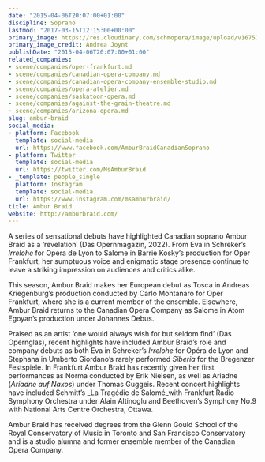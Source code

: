 ```yaml
---
date: "2015-04-06T20:07:00+01:00"
discipline: Soprano
lastmod: "2017-03-15T12:15:00+00:00"
primary_image: https://res.cloudinary.com/schmopera/image/upload/v1675780969/media/2023/02/AmburBraid_AnyaShor_ybszgm.jpg
primary_image_credit: Andrea Joynt
publishDate: "2015-04-06T20:07:00+01:00"
related_companies:
- scene/companies/oper-frankfurt.md
- scene/companies/canadian-opera-company.md
- scene/companies/canadian-opera-company-ensemble-studio.md
- scene/companies/opera-atelier.md
- scene/companies/saskatoon-opera.md
- scene/companies/against-the-grain-theatre.md
- scene/companies/arizona-opera.md
slug: ambur-braid
social_media:
- platform: Facebook
  template: social-media
  url: https://www.facebook.com/AmburBraidCanadianSoprano
- platform: Twitter
  template: social-media
  url: https://twitter.com/MsAmburBraid
- _template: people_single
  platform: Instagram
  template: social-media
  url: https://www.instagram.com/msamburbraid/
title: Ambur Braid
website: http://amburbraid.com/
---
```

A series of sensational debuts have highlighted Canadian soprano Ambur Braid as a ​‘revelation’ (Das Opernmagazin, 2022). From Eva in Schreker’s _Irrelohe_ for Opéra de Lyon to Salome in Barrie Kosky’s production for Oper Frankfurt, her sumptuous voice and enigmatic stage presence continue to leave a striking impression on audiences and critics alike.

This season, Ambur Braid makes her European debut as Tosca in Andreas Kriegenburg’s production conducted by Carlo Montanaro for Oper Frankfurt, where she is a current member of the ensemble. Elsewhere, Ambur Braid returns to the Canadian Opera Company as Salome in Atom Egoyan’s production under Johannes Debus.

Praised as an artist ​‘one would always wish for but seldom find’ (Das Opernglas), recent highlights have included Ambur Braid’s role and company debuts as both Eva in Schreker’s _Irrelohe_ for Opéra de Lyon and Stephana in Umberto Giordano’s rarely performed _Siberia_ for the Bregenzer Festspiele. In Frankfurt Ambur Braid has recently given her first performances as Norma conducted by Erik Nielsen, as well as Ariadne (_Ariadne auf Naxos_) under Thomas Guggeis. Recent concert highlights have included Schmitt’s _La Tragédie de Salomé_with Frankfurt Radio Symphony Orchestra under Alain Altinoglu and Beethoven’s Symphony No.9 with National Arts Centre Orchestra, Ottawa.

Ambur Braid has received degrees from the Glenn Gould School of the Royal Conservatory of Music in Toronto and San Francisco Conservatory and is a studio alumna and former ensemble member of the Canadian Opera Company.